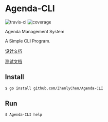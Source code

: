 # Agenda-CLI

![travis-ci](https://travis-ci.com/ZhenlyChen/Agenda-CLI.svg?branch=master) ![coverage](https://coveralls.io/repos/github/ZhenlyChen/Agenda-CLI/badge.svg?branch=master)

Agenda Management System

A Simple CLI Program.

[设计文档](./docs/agenda-design.md)

[测试文档](./docs/agenda-test.md)

## Install

```bash
$ go install github.com/ZhenlyChen/Agenda-CLI
```



## Run

```bash
$ Agenda-CLI help
```

